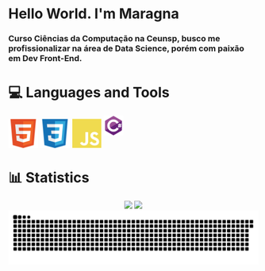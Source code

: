 <h1>Hello World. I'm Maragna</h1>
<h3>Curso Ciências da Computação na Ceunsp, busco me profissionalizar na área de Data Science, porém com paixão em Dev Front-End.</h3>

# <h1> 💻 Languages and Tools </h1>
<div style="display: inline_block">
  <img align="center" alt="HTML" height="60" width="60" src="https://raw.githubusercontent.com/devicons/devicon/master/icons/html5/html5-original.svg">
  <img align="center" alt="CSS" height="60" width="60" src="https://raw.githubusercontent.com/devicons/devicon/master/icons/css3/css3-original.svg">
  <img align="center" alt="Js" height="60" width="60" src="https://raw.githubusercontent.com/devicons/devicon/master/icons/javascript/javascript-plain.svg">
  <img src="https://raw.githubusercontent.com/devicons/devicon/master/icons/csharp/csharp-original.svg" alt="csharp" width="40" height="40" />
</div>

# 📊 Statistics

  <div align="center">
      <img width="42%" src="https://github-readme-stats.vercel.app/api?username=maragnaaa&show_icons=true&theme=synthwave&include_all_commits=true&count_private=true"/>
      <img width="50%" src="https://github-readme-stats.vercel.app/api/top-langs/?username=maragnaaa&show_icons=true&layout=compact&langs_count=8&theme=synthwave"/>
  </div>

<picture>
  <source media="(prefers-color-scheme: dark)" srcset="https://raw.githubusercontent.com/maragnaaa/maragnaaa/output/github-contribution-grid-snake-dark.svg">
  <source media="(prefers-color-scheme: light)" srcset="https://raw.githubusercontent.com/maragnaaa/maragnaaa/output/github-contribution-grid-snake.svg">
  <img alt="github contribution grid snake animation" src="https://raw.githubusercontent.com/maragnaaa/maragnaaa/output/github-contribution-grid-snake.svg">
</picture>

